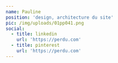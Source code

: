 ```yaml
---
name: Pauline
position: 'design, architecture du site'
pic: /img/uploads/01pp041.png
social:
  - title: linkedin
    url: 'https://perdu.com'
  - title: pinterest
    url: 'https://perdu.com'
---
```


